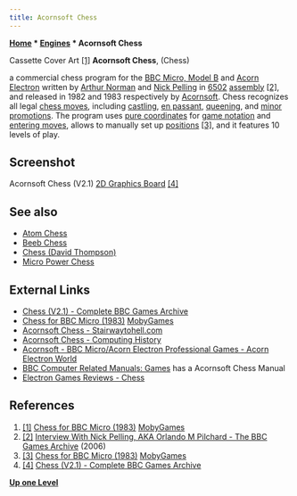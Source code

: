 ```yaml
---
title: Acornsoft Chess
---
```

**[Home](Home "Home") * [Engines](Engines "Engines") * Acornsoft Chess**

[](File:Chess_Acornsoft_000.jpg) Cassette Cover Art <a id="cite-note-1" href="#cite-ref-1">[1]</a>
**Acornsoft Chess**, (Chess)

a commercial chess program for the [BBC Micro, Model B](BBC_Micro "BBC Micro") and [Acorn Electron](BBC_Micro#Electron "BBC Micro") written by [Arthur Norman](Arthur_Norman "Arthur Norman") and [Nick Pelling](Nick_Pelling "Nick Pelling") in [6502](6502 "6502") [assembly](Assembly "Assembly") <a id="cite-note-2" href="#cite-ref-2">[2]</a>, and released in 1982 and 1983 respectively by [Acornsoft](https://en.wikipedia.org/wiki/Acornsoft).
Chess recognizes all legal [chess moves](Moves "Moves"), including [castling](Castling "Castling"), [en passant](En_passant "En passant"), [queening](Promotions "Promotions"), and [minor promotions](Promotions#MinorPromotion "Promotions"). The program uses [pure coordinates](Algebraic_Chess_Notation#PureCoordinateNotation "Algebraic Chess Notation") for [game notation](Game_Notation "Game Notation") and [entering moves](Entering_Moves "Entering Moves"), allows to manually set up [positions](Chess_Position "Chess Position") <a id="cite-note-3" href="#cite-ref-3">[3]</a>, and it features 10 levels of play.

## Screenshot

[](http://bbcmicro.co.uk/game.php?id=924)
Acornsoft Chess (V2.1) [2D Graphics Board](2D_Graphics_Board "2D Graphics Board") <a id="cite-note-4" href="#cite-ref-4">[4]</a>

## See also

- [Atom Chess](Atom_Chess "Atom Chess")
- [Beeb Chess](index.php?title=Beeb_Chess&action=edit&redlink=1 "Beeb Chess (page does not exist)")
- [Chess (David Thompson)](</Chess_(David_Thompson)> "Chess (David Thompson)")
- [Micro Power Chess](index.php?title=Micro_Power_Chess&action=edit&redlink=1 "Micro Power Chess (page does not exist)")

## External Links

- [Chess (V2.1) - Complete BBC Games Archive](http://bbcmicro.co.uk/game.php?id=924)
- [Chess for BBC Micro (1983)](https://www.mobygames.com/game/chess_acornsoft) [MobyGames](https://en.wikipedia.org/wiki/MobyGames)
- [Acornsoft Chess - Stairwaytohell.com](http://www.stairwaytohell.com/temporary/sth_old/1999_04_01/games/acornsoft/Acornsoft-Chess.html)
- [Acornsoft Chess - Computing History](http://www.computinghistory.org.uk/det/3569/Chess/)
- [Acornsoft - BBC Micro/Acorn Electron Professional Games - Acorn Electron World](http://www.acornelectron.co.uk/profs/electron/cats/acornsoft.html)
- [BBC Computer Related Manuals: Games](http://www.8bs.com/othrdnld/manuals/games.shtml) has a Acornsoft Chess Manual
- [Electron Games Reviews - Chess](http://www.8bs.com/elecgame/chess_acornsoft.htm)

## References

1. <a id="cite-ref-1" href="#cite-note-1">[1]</a> [Chess for BBC Micro (1983)](https://www.mobygames.com/game/chess_acornsoft) [MobyGames](https://en.wikipedia.org/wiki/MobyGames)
1. <a id="cite-ref-2" href="#cite-note-2">[2]</a> [Interview With Nick Pelling, AKA Orlando M Pilchard - The BBC Games Archive](http://www.beebgames.com/npinterv.php) (2006)
1. <a id="cite-ref-3" href="#cite-note-3">[3]</a>  [Chess for BBC Micro (1983)](http://www.mobygames.com/game/chess_acornsoft) [MobyGames](https://en.wikipedia.org/wiki/MobyGames)
1. <a id="cite-ref-4" href="#cite-note-4">[4]</a> [Chess (V2.1) - Complete BBC Games Archive](http://bbcmicro.co.uk/game.php?id=924)

**[Up one Level](Engines "Engines")**

